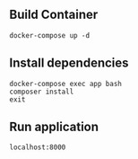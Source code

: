 ## Build Container

```
docker-compose up -d
```

## Install dependencies

```
docker-compose exec app bash
composer install
exit
```

## Run application

```
localhost:8000
```

